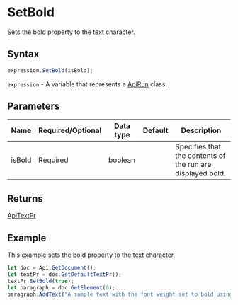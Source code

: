 # SetBold

Sets the bold property to the text character.

## Syntax

```javascript
expression.SetBold(isBold);
```

`expression` - A variable that represents a [ApiRun](../ApiRun.md) class.

## Parameters

| **Name** | **Required/Optional** | **Data type** | **Default** | **Description** |
| ------------- | ------------- | ------------- | ------------- | ------------- |
| isBold | Required | boolean |  | Specifies that the contents of the run are displayed bold. |

## Returns

[ApiTextPr](../../ApiTextPr/ApiTextPr.md)

## Example

This example sets the bold property to the text character.

```javascript editor-
let doc = Api.GetDocument();
let textPr = doc.GetDefaultTextPr();
textPr.SetBold(true);
let paragraph = doc.GetElement(0);
paragraph.AddText("A sample text with the font weight set to bold using the text properties.");
```
